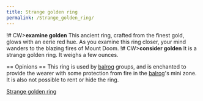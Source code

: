 ```yaml
---
title: Strange golden ring
permalink: /Strange_golden_ring/
---
```


!# CW\>**examine golden**
This ancient ring, crafted from the finest gold, glows with an eerie red
hue.
As you examine this ring closer, your mind wanders to the blazing fires
of
Mount Doom.
!# CW\>**consider golden**
It is a strange golden ring.
It weighs a few ounces.

== Opinions == This ring is used by [balrog](balrog "wikilink") groups,
and is enchanted to provide the wearer with some protection from fire in
the [balrog](balrog "wikilink")'s mini zone. It is also not possible to
rent or hide the ring.


[Strange golden ring](Category:_Rings "wikilink")